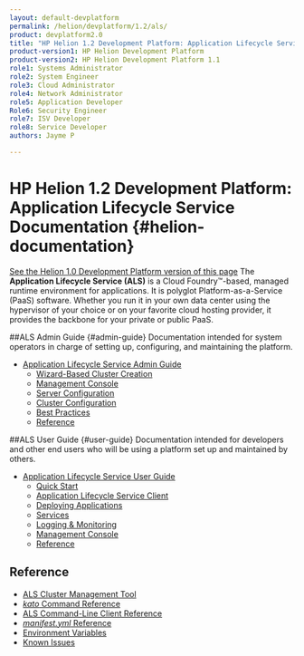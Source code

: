 ```yaml
---
layout: default-devplatform
permalink: /helion/devplatform/1.2/als/
product: devplatform2.0
title: "HP Helion 1.2 Development Platform: Application Lifecycle Service Documentation "
product-version1: HP Helion Development Platform
product-version2: HP Helion Development Platform 1.1
role1: Systems Administrator 
role2: System Engineer
role3: Cloud Administrator
role4: Network Administrator
role5: Application Developer
Role6: Security Engineer
role7: ISV Developer
role8: Service Developer
authors: Jayme P

---
```

<!--UNDER REVISION-->

# HP Helion 1.2 Development Platform: Application Lifecycle Service Documentation {#helion-documentation}
[See the Helion 1.0 Development Platform version of this page](/als/v1/)
 The **Application Lifecycle Service (ALS)** is a Cloud Foundry&#8482;-based, managed runtime environment for applications. It is polyglot
Platform-as-a-Service (PaaS) software. Whether you run it in your own data
center using the hypervisor of your choice or on your favorite cloud
hosting provider, it provides the backbone for your private or public PaaS.

##ALS Admin Guide {#admin-guide}
Documentation intended for system operators in charge of setting up, configuring, and maintaining the platform.

-   [Application Lifecycle Service Admin Guide](/helion/devplatform/1.2/als/admin/)
    -   [Wizard-Based Cluster Creation](/helion/devplatform/1.2/als/admin/#wizard-based-cluster-creation)
    -   [Management Console](/helion/devplatform/1.2/als/admin/#management-console)
    -   [Server Configuration](/helion/devplatform/1.2/als/admin/#server-configuration)
    -   [Cluster Configuration](/helion/devplatform/1.2/als/admin/#cluster-configuration)
    -   [Best Practices](/helion/devplatform/1.2/als/admin/#best-practices)
    -   [Reference](/helion/devplatform/1.2/als/admin/#reference)

##ALS User Guide {#user-guide}
Documentation intended for developers and other end users who will be using a platform set up and maintained by others.

-   [Application Lifecycle Service User Guide](/helion/devplatform/1.2/als/user/)
    -   [Quick Start](/helion/devplatform/1.2/als/user/#quick-start)
    -   [Application Lifecycle Service Client](/helion/devplatform/1.2/als/user/#helion-client)
    -   [Deploying Applications](/helion/devplatform/1.2/als/user/#deploying-applications)
    -   [Services](/helion/devplatform/1.2/als/user/#services)
    -   [Logging & Monitoring](/helion/devplatform/1.2/als/user/#logging-monitoring)
    -   [Management Console](/helion/devplatform/1.2/als/user/#management-console)
    -   [Reference](/helion/devplatform/1.2/als/user/#reference)

## Reference

- [ALS Cluster Management Tool](/helion/devplatform/1.2/als/client/reference)
- [*kato* Command Reference](/helion/devplatform/1.2/als/admin/reference/kato-ref)
- [ALS Command-Line Client Reference](/helion/devplatform/1.2/als/user/reference/client-ref)
- [*manifest.yml* Reference](/helion/devplatform/1.2/als/user/deploy/manifestyml)
- [Environment Variables](/helion/devplatform/1.2/als/user/reference/environment)
- [Known Issues](/helion/devplatform/1.2/als/admin/reference/known-issues)

